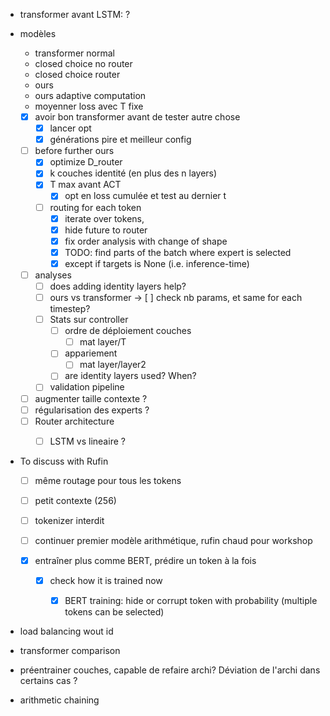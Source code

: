 - transformer avant LSTM: ?


- modèles
    - transformer normal
    - closed choice no router
    - closed choice router
    - ours
    - ours adaptive computation
    - moyenner loss avec T fixe

    - [x] avoir bon transformer avant de tester autre chose
        - [x] lancer opt
        - [x] générations pire et meilleur config
    - [ ] before further ours
        - [x] optimize D_router
        - [x] k couches identité (en plus des n layers)
        - [x] T max avant ACT
            - [x] opt en loss cumulée et test au dernier t
        - [ ] routing for each token
            - [x] iterate over tokens, 
            - [x] hide future to router
            - [x] fix order analysis with change of shape
            - [x] TODO: find parts of the batch where expert is selected 
            - [x] except if targets is None (i.e. inference-time)
    - [ ] analyses
        - [ ] does adding identity layers help?
        - [ ] ours vs transformer
        -> [ ] check nb params, et same for each timestep?
        - [ ] Stats sur controller
            - [ ] ordre de déploiement couches
                - [ ] mat layer/T
            - [ ] appariement 
                - [ ] mat layer/layer2
            - [ ] are identity layers used? When?
        - [ ] validation pipeline
    - [ ] augmenter taille contexte ?
    - [ ] régularisation des experts ?
    - [ ] Router architecture
        - [ ] LSTM vs lineaire ?

    
- To discuss with Rufin
    - [ ] même routage pour tous les tokens
    - [ ] petit contexte (256)
    - [ ] tokenizer interdit

    - [ ] continuer premier modèle arithmétique, rufin chaud pour workshop
    - [x] entraîner plus comme BERT, prédire un token à la fois
        - [x] check how it is trained now
            - [x] BERT training: hide or corrupt token with probability (multiple tokens can be selected)


- load balancing wout id
- transformer comparison
- préentrainer couches, capable de refaire archi? Déviation de l'archi dans certains cas ?
- arithmetic chaining